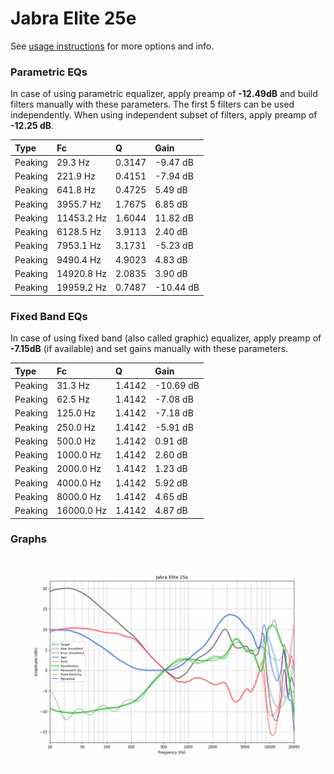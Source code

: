 # Jabra Elite 25e
See [usage instructions](https://github.com/jaakkopasanen/AutoEq#usage) for more options and info.

### Parametric EQs
In case of using parametric equalizer, apply preamp of **-12.49dB** and build filters manually
with these parameters. The first 5 filters can be used independently.
When using independent subset of filters, apply preamp of **-12.25 dB**.

| Type    | Fc         |      Q | Gain      |
|:--------|:-----------|:-------|:----------|
| Peaking | 29.3 Hz    | 0.3147 | -9.47 dB  |
| Peaking | 221.9 Hz   | 0.4151 | -7.94 dB  |
| Peaking | 641.8 Hz   | 0.4725 | 5.49 dB   |
| Peaking | 3955.7 Hz  | 1.7675 | 6.85 dB   |
| Peaking | 11453.2 Hz | 1.6044 | 11.82 dB  |
| Peaking | 6128.5 Hz  | 3.9113 | 2.40 dB   |
| Peaking | 7953.1 Hz  | 3.1731 | -5.23 dB  |
| Peaking | 9490.4 Hz  | 4.9023 | 4.83 dB   |
| Peaking | 14920.8 Hz | 2.0835 | 3.90 dB   |
| Peaking | 19959.2 Hz | 0.7487 | -10.44 dB |

### Fixed Band EQs
In case of using fixed band (also called graphic) equalizer, apply preamp of **-7.15dB**
(if available) and set gains manually with these parameters.

| Type    | Fc         |      Q | Gain      |
|:--------|:-----------|:-------|:----------|
| Peaking | 31.3 Hz    | 1.4142 | -10.69 dB |
| Peaking | 62.5 Hz    | 1.4142 | -7.08 dB  |
| Peaking | 125.0 Hz   | 1.4142 | -7.18 dB  |
| Peaking | 250.0 Hz   | 1.4142 | -5.91 dB  |
| Peaking | 500.0 Hz   | 1.4142 | 0.91 dB   |
| Peaking | 1000.0 Hz  | 1.4142 | 2.60 dB   |
| Peaking | 2000.0 Hz  | 1.4142 | 1.23 dB   |
| Peaking | 4000.0 Hz  | 1.4142 | 5.92 dB   |
| Peaking | 8000.0 Hz  | 1.4142 | 4.65 dB   |
| Peaking | 16000.0 Hz | 1.4142 | 4.87 dB   |

### Graphs
![](./Jabra%20Elite%2025e.png)